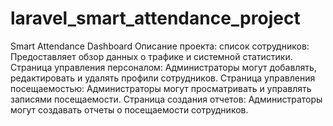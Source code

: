 # laravel_smart_attendance_project
Smart Attendance Dashboard
Описание проекта:
список сотрудников: Предоставляет обзор данных о трафике и системной статистики.
Страница управления персоналом: Администраторы могут добавлять, редактировать и удалять профили сотрудников.
Страница управления посещаемостью: Администраторы могут просматривать и управлять записями посещаемости.
Страница создания отчетов: Администраторы могут создавать отчеты о посещаемости сотрудников.
